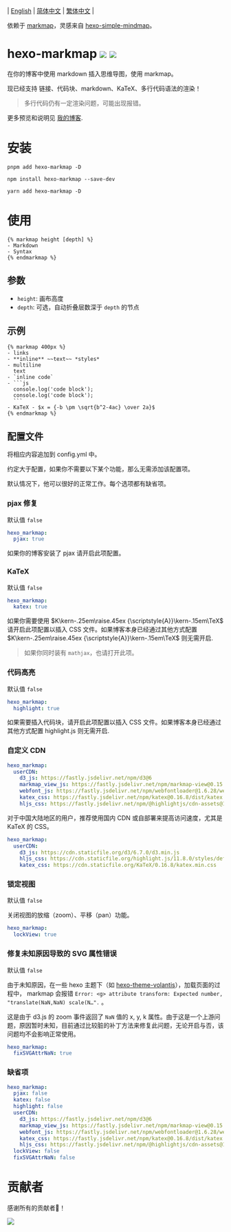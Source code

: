 | [English](https://github.com/MaxChang3/hexo-markmap/blob/main/README.md)
| [简体中文](https://github.com/MaxChang3/hexo-markmap/blob/main/README_HANS.md)
| [繁体中文](https://github.com/MaxChang3/hexo-markmap/blob/main/README_HANT.md)
|

依赖于 [markmap](https://github.com/gera2ld/markmap)，灵感来自 [hexo-simple-mindmap](https://github.com/HunterXuan/hexo-simple-mindmap)。

# hexo-markmap  <a href="https://npm.im/hexo-markmap"><img src="https://badgen.net/npm/v/hexo-markmap"></a> <a href="https://npm.im/hexo-markmap"><img src="https://badgen.net/npm/dm/hexo-markmap"></a>

在你的博客中使用 markdown 插入思维导图，使用 markmap。

现已经支持 链接、代码块、markdown、KaTeX、多行代码语法的渲染！

> 多行代码仍有一定渲染问题，可能出现报错。

更多预览和说明见 [我的博客](https://zhangmaimai.com/2021/02/23/hexo-mindmap-plugin/).

# 安装

```
pnpm add hexo-markmap -D
```

```
npm install hexo-markmap --save-dev
```

```
yarn add hexo-markmap -D
```

# 使用

```
{% markmap height [depth] %}
- Markdown
- Syntax
{% endmarkmap %}
```

## 参数

- `height`: 画布高度
- `depth`: 可选，自动折叠层数深于 `depth` 的节点

## 示例

````
{% markmap 400px %}
- links
- **inline** ~~text~~ *styles*
- multiline
  text
- `inline code`
- ```js
  console.log('code block');
  console.log('code block');
  ```
- KaTeX - $x = {-b \pm \sqrt{b^2-4ac} \over 2a}$
{% endmarkmap %}
````

## 配置文件

将相应内容追加到 config.yml 中。

约定大于配置，如果你不需要以下某个功能，那么无需添加该配置项。 

默认情况下，他可以很好的正常工作。每个选项都有缺省项。

### pjax 修复

默认值 `false`

```yaml
hexo_markmap:
  pjax: true
```
如果你的博客安装了 pjax 请开启此项配置。

### KaTeX

默认值 `false`

```yaml
hexo_markmap:
  katex: true
```

如果你需要使用 $K\kern-.25em\raise.45ex {\scriptstyle{A}}\kern-.15em\TeX$ 请开启此项配置以插入 CSS 文件。如果博客本身已经通过其他方式配置 $K\kern-.25em\raise.45ex {\scriptstyle{A}}\kern-.15em\TeX$ 则无需开启.

> 如果你同时装有 `mathjax`，也请打开此项。

### 代码高亮

默认值 `false`

```yaml
hexo_markmap:
  highlight: true
```

如果需要插入代码块，请开启此项配置以插入 CSS 文件。如果博客本身已经通过其他方式配置 highlight.js 则无需开启.

### 自定义 CDN

```yaml
hexo_markmap:
  userCDN:
    d3_js: https://fastly.jsdelivr.net/npm/d3@6
    markmap_view_js: https://fastly.jsdelivr.net/npm/markmap-view@0.15.4
    webfont_js: https://fastly.jsdelivr.net/npm/webfontloader@1.6.28/webfontloader.js
    katex_css: https://fastly.jsdelivr.net/npm/katex@0.16.8/dist/katex.min.css
    hljs_css: https://fastly.jsdelivr.net/npm/@highlightjs/cdn-assets@11.8.0/styles/default.min.css
```

对于中国大陆地区的用户，推荐使用国内 CDN 或自部署来提高访问速度，尤其是 KaTeX 的 CSS。

```yaml
hexo_markmap:
  userCDN:
    d3_js: https://cdn.staticfile.org/d3/6.7.0/d3.min.js
    hljs_css: https://cdn.staticfile.org/highlight.js/11.8.0/styles/default.min.css
    katex_css: https://cdn.staticfile.org/KaTeX/0.16.8/katex.min.css
```

### 锁定视图

默认值 `false`

关闭视图的放缩（zoom）、平移（pan）功能。

```yaml
hexo_markmap:
  lockView: true
```

### 修复未知原因导致的 SVG 属性错误

默认值 `false`

由于未知原因，在一些 hexo 主题下（如 [hexo-theme-volantis](https://github.com/volantis-x/hexo-theme-volantis/)），加载页面的过程中， markmap 会报错 `Error: <g> attribute transform: Expected number, "translate(NaN,NaN) scale(N…".` 。

这是由于 d3.js 的 zoom 事件返回了 `NaN` 值的 x, y, k 属性。由于这是一个上游问题，原因暂时未知，目前通过比较脏的补丁方法来修复此问题，无论开启与否，该问题均不会影响正常使用。

```yaml
hexo_markmap:
  fixSVGAttrNaN: true
```

### 缺省项

```yaml
hexo_markmap:
  pjax: false
  katex: false
  highlight: false
  userCDN:
    d3_js: https://fastly.jsdelivr.net/npm/d3@6
    markmap_view_js: https://fastly.jsdelivr.net/npm/markmap-view@0.15.4
    webfont_js: https://fastly.jsdelivr.net/npm/webfontloader@1.6.28/webfontloader.js
    katex_css: https://fastly.jsdelivr.net/npm/katex@0.16.8/dist/katex.min.css
    hljs_css: https://fastly.jsdelivr.net/npm/@highlightjs/cdn-assets@11.8.0/styles/default.min.css
  lockView: false
  fixSVGAttrNaN: false
```

# 贡献者

感谢所有的贡献者🥰！

<a href="https://github.com/maxchang3/hexo-markmap/graphs/contributors">
  <img src="https://contrib.rocks/image?repo=maxchang3/hexo-markmap" />
</a>
